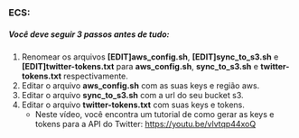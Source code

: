 ### ECS: 

##### Você deve seguir 3 passos antes de tudo:

1. Renomear os arquivos **[EDIT]aws_config.sh**, **[EDIT]sync_to_s3.sh** e **[EDIT]twitter-tokens.txt** para **aws_config.sh**, **sync_to_s3.sh** e **twitter-tokens.txt** respectivamente.
2. Editar o arquivo **aws_config.sh** com as suas keys e região aws.
2. Editar o arquivo **sync_to_s3.sh** com a url do seu bucket s3.
3. Editar o arquivo **twitter-tokens.txt** com suas keys e tokens.
    - Neste vídeo, você encontra um tutorial de como gerar as keys e tokens para a API do Twitter: https://youtu.be/vlvtqp44xoQ